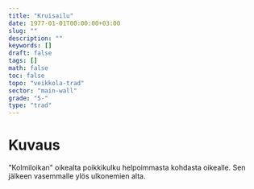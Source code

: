 ```yaml
---
title: "Kruisailu"
date: 1977-01-01T00:00:00+03:00
slug: ""
description: ""
keywords: []
draft: false
tags: []
math: false
toc: false
topo: "veikkola-trad"
sector: "main-wall"
grade: "5-"
type: "trad"
---
```


# Kuvaus

"Kolmiloikan" oikealta poikkikulku helpoimmasta kohdasta oikealle. Sen jälkeen vasemmalle ylös ulkonemien alta.